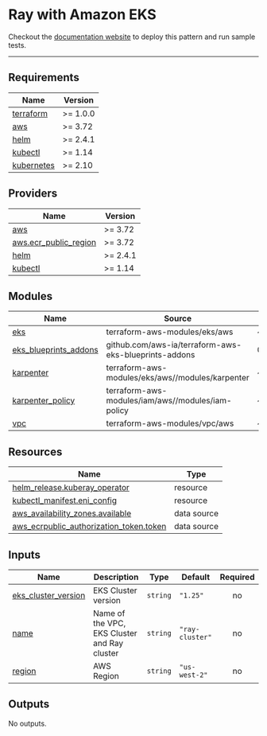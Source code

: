 # Ray with Amazon EKS
Checkout the [documentation website](https://awslabs.github.io/data-on-eks/docs/ai-ml/ray) to deploy this pattern and run sample tests.

---

<!-- BEGINNING OF PRE-COMMIT-TERRAFORM DOCS HOOK -->
## Requirements

| Name | Version |
|------|---------|
| <a name="requirement_terraform"></a> [terraform](#requirement\_terraform) | >= 1.0.0 |
| <a name="requirement_aws"></a> [aws](#requirement\_aws) | >= 3.72 |
| <a name="requirement_helm"></a> [helm](#requirement\_helm) | >= 2.4.1 |
| <a name="requirement_kubectl"></a> [kubectl](#requirement\_kubectl) | >= 1.14 |
| <a name="requirement_kubernetes"></a> [kubernetes](#requirement\_kubernetes) | >= 2.10 |

## Providers

| Name | Version |
|------|---------|
| <a name="provider_aws"></a> [aws](#provider\_aws) | >= 3.72 |
| <a name="provider_aws.ecr_public_region"></a> [aws.ecr\_public\_region](#provider\_aws.ecr\_public\_region) | >= 3.72 |
| <a name="provider_helm"></a> [helm](#provider\_helm) | >= 2.4.1 |
| <a name="provider_kubectl"></a> [kubectl](#provider\_kubectl) | >= 1.14 |

## Modules

| Name | Source | Version |
|------|--------|---------|
| <a name="module_eks"></a> [eks](#module\_eks) | terraform-aws-modules/eks/aws | ~> 19.10 |
| <a name="module_eks_blueprints_addons"></a> [eks\_blueprints\_addons](#module\_eks\_blueprints\_addons) | github.com/aws-ia/terraform-aws-eks-blueprints-addons | 08650fd2b4bc894bde7b51313a8dc9598d82e925 |
| <a name="module_karpenter"></a> [karpenter](#module\_karpenter) | terraform-aws-modules/eks/aws//modules/karpenter | ~> 19.9 |
| <a name="module_karpenter_policy"></a> [karpenter\_policy](#module\_karpenter\_policy) | terraform-aws-modules/iam/aws//modules/iam-policy | ~> 5.11.1 |
| <a name="module_vpc"></a> [vpc](#module\_vpc) | terraform-aws-modules/vpc/aws | ~> 3.0 |

## Resources

| Name | Type |
|------|------|
| [helm_release.kuberay_operator](https://registry.terraform.io/providers/hashicorp/helm/latest/docs/resources/release) | resource |
| [kubectl_manifest.eni_config](https://registry.terraform.io/providers/gavinbunney/kubectl/latest/docs/resources/manifest) | resource |
| [aws_availability_zones.available](https://registry.terraform.io/providers/hashicorp/aws/latest/docs/data-sources/availability_zones) | data source |
| [aws_ecrpublic_authorization_token.token](https://registry.terraform.io/providers/hashicorp/aws/latest/docs/data-sources/ecrpublic_authorization_token) | data source |

## Inputs

| Name | Description | Type | Default | Required |
|------|-------------|------|---------|:--------:|
| <a name="input_eks_cluster_version"></a> [eks\_cluster\_version](#input\_eks\_cluster\_version) | EKS Cluster version | `string` | `"1.25"` | no |
| <a name="input_name"></a> [name](#input\_name) | Name of the VPC, EKS Cluster and Ray cluster | `string` | `"ray-cluster"` | no |
| <a name="input_region"></a> [region](#input\_region) | AWS Region | `string` | `"us-west-2"` | no |

## Outputs

No outputs.
<!-- END OF PRE-COMMIT-TERRAFORM DOCS HOOK -->
